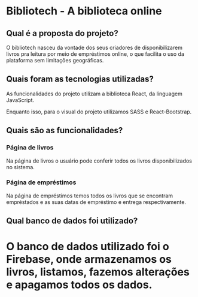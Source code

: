 # Bibliotech - A biblioteca online

## Qual é a proposta do projeto?

O bibliotech nasceu da vontade dos seus criadores de disponibilizarem livros pra leitura por meio de empréstimos online, o que facilita o uso da plataforma sem limitações geográficas.

## Quais foram as tecnologias utilizadas?

As funcionalidades do projeto utilizam a biblioteca React, da linguagem JavaScript.

Enquanto isso, para o visual do projeto utilizamos SASS e React-Bootstrap.

##  Quais são as funcionalidades?
### Página de livros
Na página de livros o usuário pode conferir todos os livros disponibilizados no sistema.

### Página de empréstimos
Na página de empréstimos temos todos os livros que se encontram empréstados e as suas datas de empréstimo e entrega respectivamente.

## Qual banco de dados foi utilizado?
# O banco de dados utilizado foi o Firebase, onde armazenamos os livros, listamos, fazemos alterações e apagamos todos os dados.


